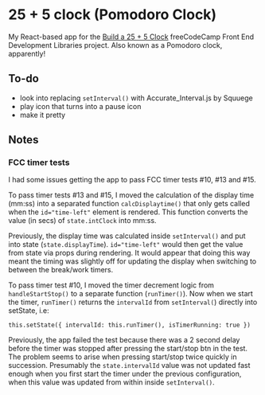 # 25 + 5 clock (Pomodoro Clock)

My React-based app for the [Build a 25 + 5 Clock](https://www.freecodecamp.org/learn/front-end-libraries/front-end-libraries-projects/build-a-25--5-clock) freeCodeCamp Front End Development Libraries project. Also known as a Pomodoro clock, apparently!

## To-do

- look into replacing `setInterval()` with Accurate_Interval.js by Squuege
- play icon that turns into a pause icon
- make it pretty

## Notes

### FCC timer tests

I had some issues getting the app to pass FCC timer tests #10, #13 and #15.

To pass timer tests #13 and #15, I moved the calculation of the display time (mm:ss) into a separated function `calcDisplaytime()` that only gets called when the `id="time-left"` element is rendered. This function converts the value (in secs) of `state.intClock` into mm:ss.

Previously, the display time was calculated inside `setInterval()` and put into state (`state.displayTime`). `id="time-left"` would then get the value from state via props during rendering. It would appear that doing this way meant the timing was slightly off for updating the display when switching to between the break/work timers.

To pass timer test #10, I moved the timer decrement logic from `handleStartStop()` to a separate function (`runTimer()`). Now when we start the timer, `runTimer()` returns the `intervalId` from `setInterval(`) directly into setState, i.e:

`this.setState({ intervalId: this.runTimer(), isTimerRunning: true })`

Previously, the app failed the test because there was a 2 second delay before the timer was stopped after pressing the start/stop btn in the test. The problem seems to arise when pressing start/stop twice quickly in succession. Presumably the `state.intervalId` value was not updated fast enough when you first start the timer under the previous configuration, when this value was updated from within inside `setInterval()`.
